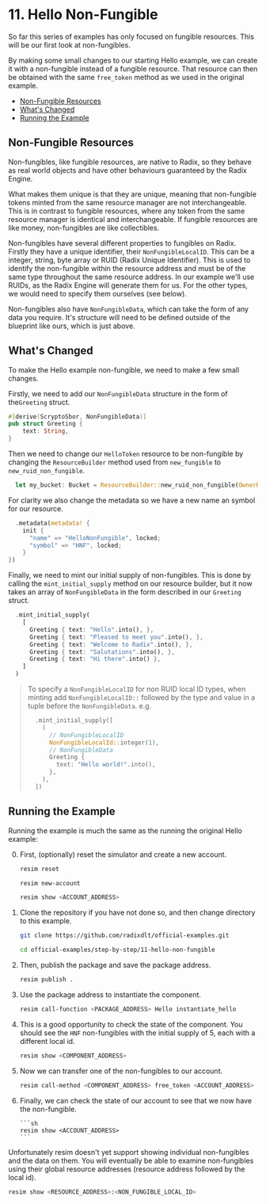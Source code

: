 # 11. Hello Non-Fungible

So far this series of examples has only focused on fungible resources. This will
be our first look at non-fungibles.

By making some small changes to our starting Hello example, we can create it
with a non-fungible instead of a fungible resource. That resource can then be
obtained with the same `free_token` method as we used in the original example.

- [Non-Fungible Resources](#non-fungible-resources)
- [What's Changed](#whats-changed)
- [Running the Example](#running-the-example)

## Non-Fungible Resources

Non-fungibles, like fungible resources, are native to Radix, so they behave as
real world objects and have other behaviours guaranteed by the Radix Engine.

What makes them unique is that they are unique, meaning that non-fungible tokens
minted from the same resource manager are not interchangeable. This is in
contrast to fungible resources, where any token from the same resource manager
is identical and interchangeable. If fungible resources are like money,
non-fungibles are like collectibles.

Non-fungibles have several different properties to fungibles on Radix. Firstly
they have a unique identifier, their `NonFungibleLocalID`. This can be a
integer, string, byte array or RUID (Radix Unique Identifier). This is used to
identify the non-fungible within the resource address and must be of the same
type throughout the same resource address. In our example we'll use RUIDs, as
the Radix Engine will generate them for us. For the other types, we would need
to specify them ourselves (see below).

Non-fungibles also have `NonFungibleData`, which can take the form of any data
you require. It's structure will need to be defined outside of the blueprint
like ours, which is just above.

## What's Changed

To make the Hello example non-fungible, we need to make a few small changes.

Firstly, we need to add our `NonFungibleData` structure in the form of
the`Greeting` struct.

```rust
#[derive(ScryptoSbor, NonFungibleData)]
pub struct Greeting {
    text: String,
}
```

Then we need to change our `HelloToken` resource to be non-fungible by changing
the `ResourceBuilder` method used from `new_fungible` to
`new_ruid_non_fungible`.

```rust
  let my_bucket: Bucket = ResourceBuilder::new_ruid_non_fungible(OwnerRole::None)
```

For clarity we also change the metadata so we have a new name an symbol for our
resource.

```rust
  .metadata(metadata! {
    init {
      "name" => "HelloNonFungible", locked;
      "symbol" => "HNF", locked;
    }
})
```

Finally, we need to mint our initial supply of non-fungibles. This is done by
calling the `mint_initial_supply` method on our resource builder, but it now
takes an array of `NonFungibleData` in the form described in our `Greeting`
struct.

```rust
  .mint_initial_supply(
    [
      Greeting { text: "Hello".into(), },
      Greeting { text: "Pleased to meet you".into(), },
      Greeting { text: "Welcome to Radix".into(), },
      Greeting { text: "Salutations".into(), },
      Greeting { text: "Hi there".into() },
    ]
  )
```

> To specify a `NonFungibleLocalID` for non RUID local ID types, when minting
> add `NonFungibleLocalID::` followed by the type and value in a tuple before
> the `NonFungibleData`. e.g.
>
> ```rust
>   .mint_initial_supply([
>     (
>       // NonFungibleLocalID
>       NonFungibleLocalId::integer(1),
>       // NonFungibleData
>       Greeting {
>         text: "Hello world!".into(),
>       },
>     ),
>   ])
> ```

## Running the Example

Running the example is much the same as the running the original Hello example:

0.  First, (optionally) reset the simulator and create a new account.

    ```sh
    resim reset

    resim new-account

    resim show <ACCOUNT_ADDRESS>
    ```

1.  Clone the repository if you have not done so, and then change directory to
    this example.

    ```sh
    git clone https://github.com/radixdlt/official-examples.git

    cd official-examples/step-by-step/11-hello-non-fungible
    ```

2.  Then, publish the package and save the package address.

    ```sh
    resim publish .
    ```

3.  Use the package address to instantiate the component.

    ```sh
    resim call-function <PACKAGE_ADDRESS> Hello instantiate_hello
    ```

4.  This is a good opportunity to check the state of the component. You should
    see the `HNF` non-fungibles with the initial supply of 5, each with a
    different local id.

    ```sh
    resim show <COMPONENT_ADDRESS>
    ```

5.  Now we can transfer one of the non-fungibles to our account.

    ```sh
    resim call-method <COMPONENT_ADDRESS> free_token <ACCOUNT_ADDRESS>
    ```

6.  Finally, we can check the state of our account to see that we now have the
    non-fungible.

        ```sh
        resim show <ACCOUNT_ADDRESS>
        ```

Unfortunately resim doesn't yet support showing individual non-fungibles and the
data on them. You will eventually be able to examine non-fungibles using their
global resource addresses (resource address followed by the local id).

```sh
resim show <RESOURCE_ADDRESS>:<NON_FUNGIBLE_LOCAL_ID>
```
